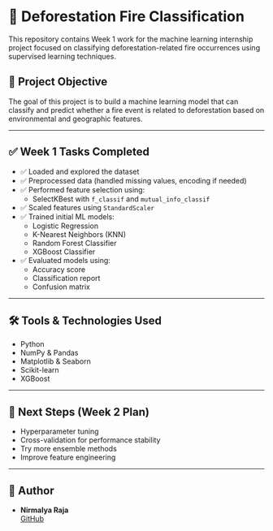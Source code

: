 # 🌲 Deforestation Fire Classification

This repository contains Week 1 work for the machine learning internship project focused on classifying deforestation-related fire occurrences using supervised learning techniques.

## 📌 Project Objective

The goal of this project is to build a machine learning model that can classify and predict whether a fire event is related to deforestation based on environmental and geographic features.

---

## ✅ Week 1 Tasks Completed

- ✅ Loaded and explored the dataset
- ✅ Preprocessed data (handled missing values, encoding if needed)
- ✅ Performed feature selection using:
  - SelectKBest with `f_classif` and `mutual_info_classif`
- ✅ Scaled features using `StandardScaler`
- ✅ Trained initial ML models:
  - Logistic Regression
  - K-Nearest Neighbors (KNN)
  - Random Forest Classifier
  - XGBoost Classifier
- ✅ Evaluated models using:
  - Accuracy score
  - Classification report
  - Confusion matrix

---

## 🛠️ Tools & Technologies Used

- Python
- NumPy & Pandas
- Matplotlib & Seaborn
- Scikit-learn
- XGBoost

---

## 🚀 Next Steps (Week 2 Plan)

- Hyperparameter tuning
- Cross-validation for performance stability
- Try more ensemble methods
- Improve feature engineering

---

## 🔗 Author

- **Nirmalya Raja**  
  [GitHub](https://github.com/CodeWithNirmalya)

